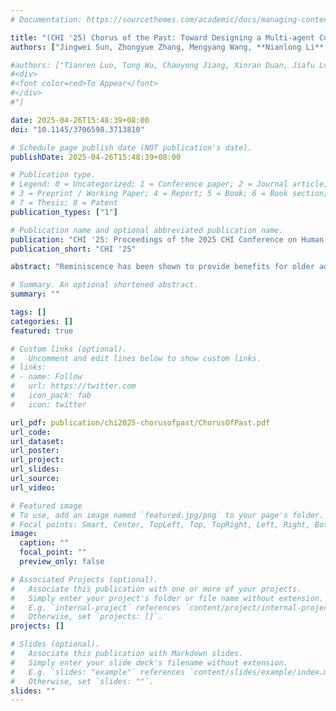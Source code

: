 ```yaml
---
# Documentation: https://sourcethemes.com/academic/docs/managing-content/

title: "(CHI '25) Chorus of the Past: Toward Designing a Multi-agent Conversational Reminiscence System with Digital Artifacts for Older Adults"
authors: ["Jingwei Sun, Zhongyue Zhang, Mengyang Wang, **Nianlong Li**, Zhangwei Lu, Yan Xiang, Liuxin Zhang", "Yu Zhang*", "Qianying Wang*", "Mingming Fan*"]

#authors: ["Tianren Luo, Tong Wu, Chaoyong Jiang, Xinran Duan, Jiafu Lv, **Nianlong Li**", Yachun Fan, "Teng Han*", "Feng Tian*"
#<div>
#<font color=red>To Appear</font>
#</div>
#"]

date: 2025-04-26T15:48:39+08:00
doi: "10.1145/3706598.3713810"

# Schedule page publish date (NOT publication's date).
publishDate: 2025-04-26T15:48:39+08:00

# Publication type.
# Legend: 0 = Uncategorized; 1 = Conference paper; 2 = Journal article;
# 3 = Preprint / Working Paper; 4 = Report; 5 = Book; 6 = Book section;
# 7 = Thesis; 8 = Patent
publication_types: ["1"]

# Publication name and optional abbreviated publication name.
publication: "CHI '25: Proceedings of the 2025 CHI Conference on Human Factors in Computing Systems"
publication_short: "CHI '25"

abstract: "Reminiscence has been shown to provide benefits for older adults, but traditionally relies on personal photos as memory cues and interactions with real people who may not always be available. We present ReminiBuddy, a novel LLM-powered multi-agent conversational system, which allows older adults to engage with two distinct agents—one embodying an older identity and the other a younger identity—while using not only personal photos but also 3D models of generic nostalgic objects as memory cues. Our study, with older adult participants, found that the conversational approach both enjoyable and beneficial for reminiscence. While the younger agent was perceived as more emotionally engaging, the older one fostered greater resonance in content. Personal photos prompted autobiographical memories, whereas 3D generic nostalgic objects evoked shared memories of an era, contributing to a more multifaceted reminiscence experience. We further present design implications for better supporting older adults in reminiscing with LLM-powered conversational agents."

# Summary. An optional shortened abstract.
summary: ""

tags: []
categories: []
featured: true

# Custom links (optional).
#   Uncomment and edit lines below to show custom links.
# links:
# - name: Follow
#   url: https://twitter.com
#   icon_pack: fab
#   icon: twitter

url_pdf: publication/chi2025-chorusofpast/ChorusOfPast.pdf
url_code:
url_dataset:
url_poster:
url_project:
url_slides:
url_source:
url_video: 

# Featured image
# To use, add an image named `featured.jpg/png` to your page's folder. 
# Focal points: Smart, Center, TopLeft, Top, TopRight, Left, Right, BottomLeft, Bottom, BottomRight.
image:
  caption: ""
  focal_point: ""
  preview_only: false

# Associated Projects (optional).
#   Associate this publication with one or more of your projects.
#   Simply enter your project's folder or file name without extension.
#   E.g. `internal-project` references `content/project/internal-project/index.md`.
#   Otherwise, set `projects: []`.
projects: []

# Slides (optional).
#   Associate this publication with Markdown slides.
#   Simply enter your slide deck's filename without extension.
#   E.g. `slides: "example"` references `content/slides/example/index.md`.
#   Otherwise, set `slides: ""`.
slides: ""
---
```


